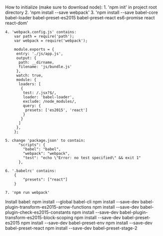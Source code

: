 How to initialize (make sure to download node):
	1. 'npm init' in project root directory
	2. 'npm install --save webpack'
	3. 'npm install --save babel-core babel-loader babel-preset-es2015 babel-preset-react es6-promise react react-dom'

	4. 'webpack.config.js' contains:
		var path = require('path');
		var webpack = require('webpack');

		module.exports = {
		 entry: './js/app.js',
		 output: {
		  path: __dirname,
		  filename: 'js/bundle.js'
		 },
		 watch: true,
		 module: {
		  loaders: [
		   {
		    test: /.jsx?$/,
		    loader: 'babel-loader',
		    exclude: /node_modules/,
		    query: {
		     presets: ['es2015', 'react']
		    }
		   }
		  ]
		 },
		};﻿

	5. change 'package.json' to contain:
		  "scripts": {
		    "babel": "babel",
		    "webpack": "webpack",
		    "test": "echo \"Error: no test specified\" && exit 1"
		  },

	6. '.babelrc' contains:
		{
		    "presets": ["react"]
		}

	7. 'npm run webpack'

Install babel:
	npm install --global babel-cli
	npm install --save-dev babel-plugin-transform-es2015-arrow-functions
	npm install --save-dev babel-plugin-check-es2015-constants
 	npm install --save-dev babel-plugin-transform-es2015-block-scoping
 	npm install --save-dev babel-preset-es2015
 	npm install --save-dev babel-preset-env
 	npm install --save-dev babel-preset-react
 	npm install --save-dev babel-preset-stage-2
